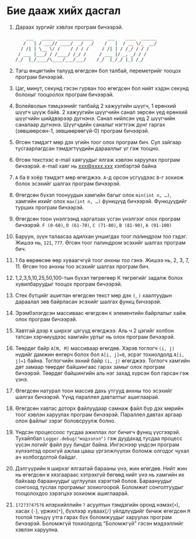 # Бие дааж хийх дасгал

1. Дараах зургийг хэвлэх програм бичээрэй.

   ```sh
       ___   _____ ______________     ___    ____  ______
      /   | / ___// ____/  _/  _/    /   |  / __ \/_  __/
     / /| | \__ \/ /    / / / /     / /| | / /_/ / / /
    / ___ |___/ / /____/ /_/ /     / ___ |/ _, _/ / /
   /_/  |_/____/\____/___/___/    /_/  |_/_/ |_| /_/
   ```

2. Тэгш өнцөгтийн талууд өгөгдсөн бол талбай, переметрийг тооцох програм бичээрэй.

3. Цаг, минут, секунд гэсэн гурван тоо өгөгдсөн бол нийт хэдэн секунд болохыг тооцоолох програм бичээрэй.

3. Волейволын тэмцээнийг талбайд 2 хажуугийн шүүгч, 1 ерөнхий шүүгч шүүж байв. 2 хажуугийн шүүгчийн санал зөрсөн үед ерөнхий шүүгчийн шийдвэрээр дүгнэнэ. Санал нийлсэн үед 2 шүүгчийн саналаар дүгнэнэ. Шүүгчдийн саналыг нэгтгэж дүнг гаргах \(зөвшөөрсөн-1, зөвшөөрөөгүй-0\) програм бичээрэй.

4. Өгсөн тэмдэгт мөр дэх үгийн тоог олох програм бич. Сул зайгаар тусгаарлагдсан тэмдэгтүүдийн дарааллыг үг гэж тооцно.

7. Өгсөн текстээс e-mail хаягуудыг ялгаж хэвлэн харуулах програм бичээрэй. e-mail хаяг нь xxx@xxxx.xxx хэлбэртэй байна

7. `A` ба `B` хоёр тэмдэгт мөр өгөгджээ. `A`-д орсон үсгүүдээс `B`-г зохиож болох эсэхийг шалгах програм бичээрэй.

6. Өгөгдсөн бүхэл тоонуудын хамгийн багыг олох `min(int n, …)`, хамгийн ихийг олох `max(int n, …)` функцүүд бичээрэй. Функцүүдийг турших програм бичээрэй.

7. Өгөгдсөн тоон үнэлгээнд харгалзах үсгэн үнэлгээг олох програм бичээрэй. `F (0-60)`, `D (61-70)`, `C (71-80)`, `B (81-90)`, `A (91-100)`

7. Баруун, зүүн талаасаа адилхан уншигдах тоог _палиндром тоо_ гэдэг.  Жишээ нь, `121`, `777`. Өгсөн тоог палиндром эсэхийг шалгах програм бич.

8. 1 ба өөрөөсөө өөр хуваагчгүй тоог _анхны тоо_ гэнэ. Жишээ нь, 2, 3, 7, 11. Өгсөн тоо анхны тоо эсэхийг шалгах програм бич.

28. 1,2,3,5,10,25,50,100-тын бүхэл төгрөгөөр К төгрөгийг задалж болох хувилбаруудыг тооцох програм бичээрэй.

5. Стек бүтцийг ашиглан өгөгдсөн текст мөр дэх `(`, `)` хаалтуудын дараалал зөв байрласан эсэхийг шалгах функц бичээрэй.

8. Эрэмбэлэгдсэн массиваас өгөгдсөн `К` элементийн байрлалыг хайж олох програм бичээрэй.

15. Хавтгай дээр `К` ширхэг цэгүүд өгөгджээ. Аль ч 2 цэгийг холбон татсан хэрчмүүдээс хамгийн уртыг нь олох програм бичээрэй.

30. Төөрдөг байр `А[N, M]` массиваар өгөгдөв. Хэрэв тоглогч `(i, j)` нүдийг дамжин өнгөрч болох бол `A[i, j]=0`, эсрэг тохиолдолд `A[i, j]=1` байна. Тоглогчийн эхний байр `(i, j)` өгөгджээ. Тоглогч хамгийн дөт замаар төөрдөг байшингаас гарах замыг олох програм бичээрэй. Төөрдөг байшингийн аль нэг захад хүрсэн бол гарсан гэж үзнэ.

1. Өгөгдсөн натурал тоон массив дахь утгууд анхны тоо эсэхийг шалгах бичээрэй. Үүнд параллел давталтыг ашиглаарай.

2. Өгөгдсөн хавтас доторх файлуудаар самнаж файл бүр дэх мөрийн тоог хэвлэн харуулах програм бичээрэй. Параллел давтах аргаар олон файлыг зэрэг боловсруулж болно.

3. Үндсэн процессоос тусдаа ажиллах лог бичигч функц үүсгээрэй. Тухайлбал `Logger.debug("мэдээлэл")` гэж дуудахад тусдаа процесс үүсэн логийг файл руу бичдэг байна. Ингэснээр үндсэн програм хүлээлтэд орохгүй ажлаа цааш  үргэлжлүүлэх боломж олгодог чухал ач холбогдолтой байдаг.

5. Дэлгүүрийн `N` ширхэг ялгаатай барааны үнэ, жин өгөгдөв. Нийт жин нь өгөгдсөн `W` хязгаараас хэтрэхгүй бөгөөд нийт үнэ нь хамгийн их байхаар бараануудыг цуглуулах хэрэгтэй болов. Бараануудыг сонгоход туслах програмыг зохиогоорой. Боломжит сонголтуудыг тооцолохдоо зэрэгцээ зохиомж ашиглаарай.

6.  `1?2?3?4?5?6` илэрхийллийн `?` асуултын тэмдэгийн оронд нэмэх(`+`), хасах (`-`), үржих(`*`), бүхлээр хуваах(`/`) үйлдлүүдийг бичиж өгөгдсөн `M` тоотой тэнцүү утга гарах бүх боломжуудыг харуулах програм бичээрэй. Боломжгүй тохиолдолд "Боломжгүй" гэсэн мэдээллийг хэвлэн харуулна.